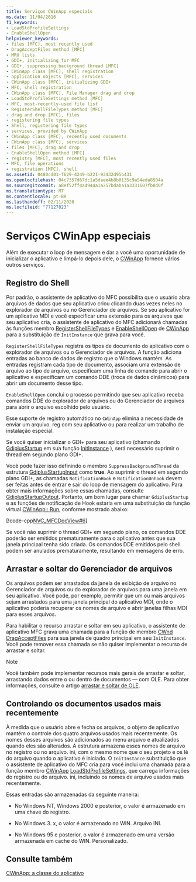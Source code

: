 ```yaml
---
title: Serviços CWinApp especiais
ms.date: 11/04/2016
f1_keywords:
- LoadStdProfileSettings
- EnableShellOpen
helpviewer_keywords:
- files [MFC], most recently used
- DragAcceptFiles method [MFC]
- MRU lists
- GDI+, initializing for MFC
- GDI+, suppressing background thread [MFC]
- CWinApp class [MFC], shell registration
- application objects [MFC], services
- CWinApp class [MFC], initializing GDI+
- MFC, shell registration
- CWinApp class [MFC], File Manager drag and drop
- LoadStdProfileSettings method [MFC]
- MFC, most-recently-used file list
- RegisterShellFileTypes method [MFC]
- drag and drop [MFC], files
- registering file types
- Shell, registering file types
- services, provided by CWinApp
- CWinApp class [MFC], recently used documents
- CWinApp class [MFC], services
- files [MFC], drag and drop
- EnableShellOpen method [MFC]
- registry [MFC], most recently used files
- MFC, file operations
- registration [MFC], shell
ms.assetid: 0480cd01-f629-4249-b221-93432d95b431
ms.openlocfilehash: 04c7357d67dc1a5daee4b8b8135c9a54eda8504a
ms.sourcegitcommit: a8ef52ff4a4944a1a257bdaba1a3331607fb8d0f
ms.translationtype: MT
ms.contentlocale: pt-BR
ms.lasthandoff: 02/11/2020
ms.locfileid: "77127823"
---
```

# <a name="special-cwinapp-services"></a>Serviços CWinApp especiais

Além de executar o loop de mensagem e dar a você uma oportunidade de inicializar o aplicativo e limpá-lo depois dele, o [CWinApp](../mfc/reference/cwinapp-class.md) fornece vários outros serviços.

##  <a name="_core_shell_registration"></a>Registro do Shell

Por padrão, o assistente de aplicativo do MFC possibilita que o usuário abra arquivos de dados que seu aplicativo criou clicando duas vezes neles no explorador de arquivos ou no Gerenciador de arquivos. Se seu aplicativo for um aplicativo MDI e você especificar uma extensão para os arquivos que seu aplicativo cria, o assistente de aplicativo do MFC adicionará chamadas às funções membro [RegisterShellFileTypes](../mfc/reference/cwinapp-class.md#registershellfiletypes) e [EnableShellOpen](../mfc/reference/cwinapp-class.md#enableshellopen) de [CWinApp](../mfc/reference/cwinapp-class.md) para a substituição de `InitInstance` que grava para você.

`RegisterShellFileTypes` registra os tipos de documento do aplicativo com o explorador de arquivos ou o Gerenciador de arquivos. A função adiciona entradas ao banco de dados de registro que o Windows mantém. As entradas registram cada tipo de documento, associam uma extensão de arquivo ao tipo de arquivo, especificam uma linha de comando para abrir o aplicativo e especificam um comando DDE (troca de dados dinâmicos) para abrir um documento desse tipo.

`EnableShellOpen` conclui o processo permitindo que seu aplicativo receba comandos DDE do explorador de arquivos ou do Gerenciador de arquivos para abrir o arquivo escolhido pelo usuário.

Esse suporte de registro automático no `CWinApp` elimina a necessidade de enviar um arquivo. reg com seu aplicativo ou para realizar um trabalho de instalação especial.

Se você quiser inicializar o GDI+ para seu aplicativo (chamando [GdiplusStartup](/windows/win32/api/gdiplusinit/nf-gdiplusinit-gdiplusstartup) em sua função [InitInstance](../mfc/reference/cwinapp-class.md#initinstance) ), será necessário suprimir o thread em segundo plano GDI+.

Você pode fazer isso definindo o membro `SuppressBackgroundThread` da estrutura [GdiplusStartupInput](/windows/win32/api/gdiplusinit/ns-gdiplusinit-gdiplusstartupinput) como **true**. Ao suprimir o thread em segundo plano GDI+, as chamadas `NotificationHook` e `NotificationUnhook` devem ser feitas antes de entrar e sair do loop de mensagem do aplicativo. Para obter mais informações sobre essas chamadas, consulte [GdiplusStartupOutput](/windows/win32/api/gdiplusinit/ns-gdiplusinit-gdiplusstartupoutput). Portanto, um bom lugar para chamar `GdiplusStartup` e as funções de notificação de Hook estaria em uma substituição da função virtual [CWinApp:: Run](../mfc/reference/cwinapp-class.md#run), conforme mostrado abaixo:

[!code-cpp[NVC_MFCDocView#6](../mfc/codesnippet/cpp/special-cwinapp-services_1.cpp)]

Se você não suprimir o thread GDI+ em segundo plano, os comandos DDE poderão ser emitidos prematuramente para o aplicativo antes que sua janela principal tenha sido criada. Os comandos DDE emitidos pelo shell podem ser anulados prematuramente, resultando em mensagens de erro.

##  <a name="_core_file_manager_drag_and_drop"></a>Arrastar e soltar do Gerenciador de arquivos

Os arquivos podem ser arrastados da janela de exibição de arquivo no Gerenciador de arquivos ou do explorador de arquivos para uma janela em seu aplicativo. Você pode, por exemplo, permitir que um ou mais arquivos sejam arrastados para uma janela principal do aplicativo MDI, onde o aplicativo poderia recuperar os nomes de arquivo e abrir janelas filhas MDI para esses arquivos.

Para habilitar o recurso arrastar e soltar em seu aplicativo, o assistente de aplicativo MFC grava uma chamada para a função de membro [CWnd](../mfc/reference/cwnd-class.md) [DragAcceptFiles](../mfc/reference/cwnd-class.md#dragacceptfiles) para sua janela de quadro principal em seu `InitInstance`. Você pode remover essa chamada se não quiser implementar o recurso de arrastar e soltar.

> [!NOTE]
>  Você também pode implementar recursos mais gerais de arrastar e soltar, arrastando dados entre o ou dentro de documentos — com OLE. Para obter informações, consulte o artigo [arrastar e soltar de OLE](../mfc/drag-and-drop-ole.md).

##  <a name="_core_keeping_track_of_the_most_recently_used_documents"></a>Controlando os documentos usados mais recentemente

À medida que o usuário abre e fecha os arquivos, o objeto de aplicativo mantém o controle dos quatro arquivos usados mais recentemente. Os nomes desses arquivos são adicionados ao menu arquivo e atualizados quando eles são alterados. A estrutura armazena esses nomes de arquivo no registro ou no arquivo. ini, com o mesmo nome que o seu projeto e os lê do arquivo quando o aplicativo é iniciado. O `InitInstance` substituição que o assistente de aplicativo do MFC cria para você inclui uma chamada para a função membro [CWinApp](../mfc/reference/cwinapp-class.md) [LoadStdProfileSettings](../mfc/reference/cwinapp-class.md#loadstdprofilesettings), que carrega informações do registro ou do arquivo. ini, incluindo os nomes de arquivo usados mais recentemente.

Essas entradas são armazenadas da seguinte maneira:

- No Windows NT, Windows 2000 e posterior, o valor é armazenado em uma chave do registro.

- No Windows 3. x, o valor é armazenado no WIN. Arquivo INI.

- No Windows 95 e posterior, o valor é armazenado em uma versão armazenada em cache do WIN. Personalizado.

## <a name="see-also"></a>Consulte também

[CWinApp: a classe do aplicativo](../mfc/cwinapp-the-application-class.md)
